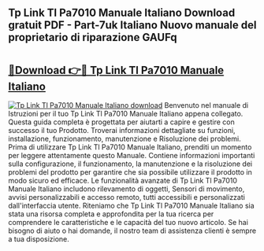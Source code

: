 ## Tp Link Tl Pa7010 Manuale Italiano Download gratuit PDF - Part-7uk Italiano Nuovo manuale del proprietario di riparazione GAUFq

# <h2><a href="http://dff8f3.blite.top/?on=Tp+Link+Tl+Pa7010+Manuale+Italiano">🔗Download 👉🔴 Tp Link Tl Pa7010 Manuale Italiano</a></h2>

[![Tp Link Tl Pa7010 Manuale Italiano download](https://i.imgur.com/lujVjoI.png)](http://dff8f3.blite.top/?on=Tp+Link+Tl+Pa7010+Manuale+Italiano)
Benvenuto nel manuale di Istruzioni per il tuo Tp Link Tl Pa7010 Manuale Italiano appena collegato. Questa guida completa è progettata per aiutarti a capire e gestire con successo il tuo Prodotto. Troverai informazioni dettagliate su funzioni, installazione, funzionamento, manutenzione e Risoluzione dei problemi. Prima di utilizzare Tp Link Tl Pa7010 Manuale Italiano, prenditi un momento per leggere attentamente questo Manuale. Contiene informazioni importanti sulla configurazione, il funzionamento, la manutenzione e la risoluzione dei problemi del prodotto per garantire che sia possibile utilizzare il prodotto in modo sicuro ed efficace. Le funzionalità avanzate di Tp Link Tl Pa7010 Manuale Italiano includono rilevamento di oggetti, Sensori di movimento, avvisi personalizzabili e accesso remoto, tutti accessibili e personalizzati dall'interfaccia utente. Riteniamo che Tp Link Tl Pa7010 Manuale Italiano sia stata una risorsa completa e approfondita per la tua ricerca per comprendere le caratteristiche e le capacità del tuo nuovo articolo. Se hai bisogno di aiuto o hai domande, il nostro team di assistenza clienti è sempre a tua disposizione.
